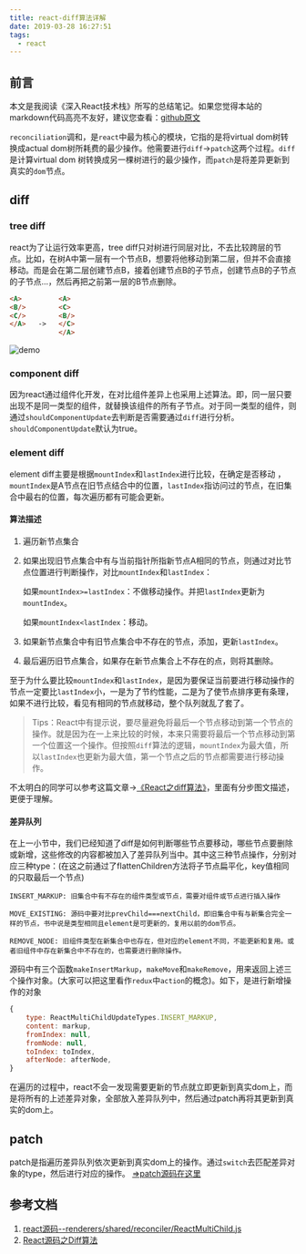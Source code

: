 ```yaml
---
title: react-diff算法详解
date: 2019-03-28 16:27:51
tags:
  - react
---
```

## 前言
本文是我阅读《深入React技术栈》所写的总结笔记。如果您觉得本站的markdown代码高亮不友好，建议您查看：[github原文](https://github.com/mytac/blogs/blob/master/%E5%AD%A6%E4%B9%A0%E7%AC%94%E8%AE%B0/react/react%20diff%E7%AE%97%E6%B3%95%E8%AF%A6%E8%A7%A3.md)

`reconciliation`调和，是`react`中最为核心的模块，它指的是将virtual dom树转换成actual dom树所耗费的最少操作。他需要进行`diff`->`patch`这两个过程。`diff`是计算virtual dom 树转换成另一棵树进行的最少操作，而`patch`是将差异更新到真实的`dom`节点。
## diff
### tree diff
react为了让运行效率更高，tree diff只对树进行同层对比，不去比较跨层的节点。比如，在树A中第一层有一个节点B，想要将他移动到第二层，但并不会直接移动。而是会在第二层创建节点B，接着创建节点B的子节点，创建节点B的子节点的子节点...，然后再把之前第一层的B节点删除。

```html
<A>         <A>
<B/>        <C>
<C/>        <B/>
</A>   ->   </C>
            </A>
```

![demo](https://upload-images.jianshu.io/upload_images/5518628-d60043dbeddfce8b.png?imageMogr2/auto-orient/strip%7CimageView2/2/w/504/format/webp)
### component diff
因为react通过组件化开发，在对比组件差异上也采用上述算法。即，同一层只要出现不是同一类型的组件，就替换该组件的所有子节点。对于同一类型的组件，则通过`shouldComponentUpdate`去判断是否需要通过`diff`进行分析。`shouldComponentUpdate`默认为true。
### element diff
element diff主要是根据`mountIndex`和`lastIndex`进行比较，在确定是否移动 ，`mountIndex`是A节点在旧节点结合中的位置，`lastIndex`指访问过的节点，在旧集合中最右的位置，每次遍历都有可能会更新。

#### 算法描述
1. 遍历新节点集合
2. 如果出现旧节点集合中有与当前指针所指新节点A相同的节点，则通过对比节点位置进行判断操作，对比`mountIndex`和`lastIndex`：

    如果`mountIndex>=lastIndex`：不做移动操作。并把`lastIndex`更新为`mountIndex`。

    如果`mountIndex<lastIndex`：移动。

3. 如果新节点集合中有旧节点集合中不存在的节点，添加，更新`lastIndex`。
4. 最后遍历旧节点集合，如果存在新节点集合上不存在的点，则将其删除。

至于为什么要比较`mountIndex`和`lastIndex`，是因为要保证当前要进行移动操作的节点一定要比`lastIndex`小，一是为了节约性能，二是为了使节点排序更有条理，如果不进行比较，看见有相同的节点就移动，整个队列就乱了套了。

> Tips：React中有提示说，要尽量避免将最后一个节点移动到第一个节点的操作。就是因为在一上来比较的时候，本来只需要将最后一个节点移动到第一个位置这一个操作。但按照`diff`算法的逻辑，`mountIndex`为最大值，所以`lastIndex`也更新为最大值，第一个节点之后的节点都需要进行移动操作。

不太明白的同学可以参考这篇文章->[《React之diff算法》](https://www.jianshu.com/p/3ba0822018cf)，里面有分步图文描述，更便于理解。

#### 差异队列
在上一小节中，我们已经知道了diff是如何判断哪些节点要移动，哪些节点要删除或新增，这些修改的内容都被加入了差异队列当中。其中这三种节点操作，分别对应三种type：(在这之前通过了flattenChildren方法将子节点扁平化，key值相同的只取最后一个节点)
```
INSERT_MARKUP: 旧集合中有不存在的组件类型或节点，需要对组件或节点进行插入操作

MOVE_EXISTING: 源码中要对比prevChild===nextChild，即旧集合中有与新集合完全一样的节点，书中说是类型相同且element是可更新的，复用以前的dom节点。

REMOVE_NODE: 旧组件类型在新集合中也存在，但对应的element不同，不能更新和复用。或者旧组件中存在新集合中不存在的，也需要进行删除操作。
```
源码中有三个函数`makeInsertMarkup`，`makeMove`和`makeRemove`，用来返回上述三个操作对象。(大家可以把这里看作`redux`中`action`的概念)。如下，是进行新增操作的对象
```js
{
    type: ReactMultiChildUpdateTypes.INSERT_MARKUP,
    content: markup,
    fromIndex: null,
    fromNode: null,
    toIndex: toIndex,
    afterNode: afterNode,
}
```
在遍历的过程中，react不会一发现需要更新的节点就立即更新到真实dom上，而是将所有的上述差异对象，全部放入差异队列中，然后通过patch再将其更新到真实的dom上。
## patch
patch是指遍历差异队列依次更新到真实dom上的操作。通过`switch`去匹配差异对象的type，然后进行对应的操作。
[=>patch源码在这里](https://github.com/facebook/react/blob/v15.0.0/src/renderers/dom/client/utils/DOMChildrenOperations.js)
## 参考文档
1. [react源码--renderers/shared/reconciler/ReactMultiChild.js](https://github.com/facebook/react/blob/v15.0.0/src/renderers/shared/reconciler/ReactMultiChild.js)
2. [React源码之Diff算法](https://segmentfault.com/a/1190000010686582)